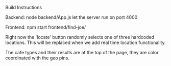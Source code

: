 Build Instructions

Backend: node backend/App.js
  let the server run on port 4000
  
Frontend: npm start frontend/find-joe/
  
Right now the 'locate' button randomly selects one of three hardcoded locations.
This will be replaced when we add real time location functionality.

The cafe types and their results are at the top of the page, they are color coordinated with the geo pins.
